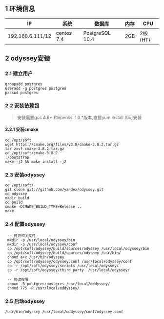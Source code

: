 ## 1 环境信息

| IP               | 系统       | 数据库          | 内存 | CPU     |
| ---------------- | ---------- | --------------- | ---- | ------- |
| 192.168.6.111/12 | centos 7.4 | PostgreSQL 10.4 | 2GB  | 2核(HT) |

## 2 odyssey安装

### 2.1 建立用户

```
groupadd postgres
useradd -g postgres postgres
passwd postgres
```

### 2.2 安装依赖包

> 安装需要gcc 4.6+ 和openssl 1.0.*版本,直接yum install 即可安装

#### 2.2.1 安装cmake

```
cd /opt/soft
wget https://cmake.org/files/v3.8/cmake-3.8.2.tar.gz
tar zxvf cmake-3.8.2.tar.gz
cd /opt/soft/cmake-3.8.2
./bootstrap
make -j2 && make install -j2
```

### 2.3 安装odyssey

```
cd /opt/soft/
git clone git://github.com/yandex/odyssey.git
cd odyssey
mkdir build
cd build
cmake -DCMAKE_BUILD_TYPE=Release ..
make
```

### 2.4 配置odyssey

```
 -- 拷贝相关文件
 mkdir -p /usr/local/odyssey/bin
 mkdir -p /usr/local/odyssey/conf
 cp /opt/soft/odyssey/build/sources/odyssey /usr/local/odyssey/bin
 cp /opt/soft/odyssey/build/sources/odyssey /usr/bin/
 chmod a+x /usr/bin/odyssey
 cp /opt/soft/odyssey/odyssey.conf /usr/local/odyssey/conf
 cp -r /opt/soft/odyssey/scripts /usr/local/odyssey/
 cp -r /opt/soft/odyssey/third_party  /usr/local/odyssey/
 
 -- 修改权限
 chown -R postgres:postgres /usr/local/oddyssey/
 chmod 775 -R /usr/local/oddyssey/
```

### 2.5 启动odyssey

```
/usr/bin/odyssey /usr/local/oddyssey/conf/odyssey.conf
```

